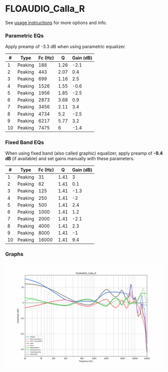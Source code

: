 # FLOAUDIO_Calla_R
See [usage instructions](https://github.com/jaakkopasanen/AutoEq#usage) for more options and info.

### Parametric EQs
Apply preamp of -3.3 dB when using parametric equalizer.

|   # | Type    |   Fc (Hz) |    Q |   Gain (dB) |
|-----|---------|-----------|------|-------------|
|   1 | Peaking |       188 | 1.26 |        -2.1 |
|   2 | Peaking |       443 | 2.07 |         0.4 |
|   3 | Peaking |       699 | 1.16 |         2.5 |
|   4 | Peaking |      1526 | 1.55 |        -0.6 |
|   5 | Peaking |      1956 | 1.85 |        -2.5 |
|   6 | Peaking |      2873 | 3.68 |         0.9 |
|   7 | Peaking |      3456 | 2.11 |         3.4 |
|   8 | Peaking |      4734 | 5.2  |        -2.5 |
|   9 | Peaking |      6217 | 5.77 |         3.2 |
|  10 | Peaking |      7475 | 6    |        -1.4 |

### Fixed Band EQs
When using fixed band (also called graphic) equalizer, apply preamp of **-9.4 dB** (if available) and set gains manually with these parameters.

|   # | Type    |   Fc (Hz) |    Q |   Gain (dB) |
|-----|---------|-----------|------|-------------|
|   1 | Peaking |        31 | 1.41 |         3   |
|   2 | Peaking |        62 | 1.41 |         0.1 |
|   3 | Peaking |       125 | 1.41 |        -1.3 |
|   4 | Peaking |       250 | 1.41 |        -2   |
|   5 | Peaking |       500 | 1.41 |         2.4 |
|   6 | Peaking |      1000 | 1.41 |         1.2 |
|   7 | Peaking |      2000 | 1.41 |        -2.1 |
|   8 | Peaking |      4000 | 1.41 |         2.3 |
|   9 | Peaking |      8000 | 1.41 |        -1   |
|  10 | Peaking |     16000 | 1.41 |         9.4 |

### Graphs
![](./FLOAUDIO_Calla_R.png)
